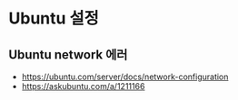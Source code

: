 # Ubuntu 설정

## Ubuntu network 에러
* https://ubuntu.com/server/docs/network-configuration
* https://askubuntu.com/a/1211166
